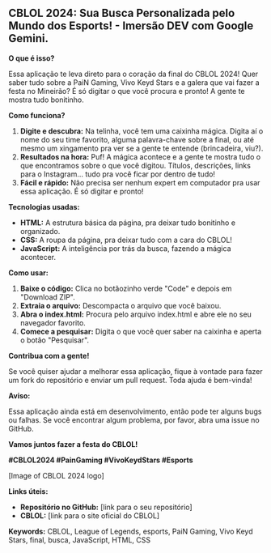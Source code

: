 ##  CBLOL 2024: Sua Busca Personalizada pelo Mundo dos Esports! - Imersão DEV com Google Gemini.

**O que é isso?**

Essa aplicação te leva direto para o coração da final do CBLOL 2024! Quer saber tudo sobre a PaiN Gaming, Vivo Keyd Stars e a galera que vai fazer a festa no Mineirão? É só digitar o que você procura e pronto! A gente te mostra tudo bonitinho.

**Como funciona?**

1. **Digite e descubra:** Na telinha, você tem uma caixinha mágica. Digita aí o nome do seu time favorito, alguma palavra-chave sobre a final, ou até mesmo um xingamento pra ver se a gente te entende (brincadeira, viu?).
2. **Resultados na hora:** Puf! A mágica acontece e a gente te mostra tudo o que encontramos sobre o que você digitou. Títulos, descrições, links para o Instagram... tudo pra você ficar por dentro de tudo!
3. **Fácil e rápido:** Não precisa ser nenhum expert em computador pra usar essa aplicação. É só digitar e pronto!

**Tecnologias usadas:**

* **HTML:** A estrutura básica da página, pra deixar tudo bonitinho e organizado.
* **CSS:** A roupa da página, pra deixar tudo com a cara do CBLOL!
* **JavaScript:** A inteligência por trás da busca, fazendo a mágica acontecer.

**Como usar:**

1. **Baixe o código:** Clica no botãozinho verde "Code" e depois em "Download ZIP".
2. **Extraia o arquivo:** Descompacta o arquivo que você baixou.
3. **Abra o index.html:** Procura pelo arquivo index.html e abre ele no seu navegador favorito.
4. **Comece a pesquisar:** Digita o que você quer saber na caixinha e aperta o botão "Pesquisar".

**Contribua com a gente!**

Se você quiser ajudar a melhorar essa aplicação, fique à vontade para fazer um fork do repositório e enviar um pull request. Toda ajuda é bem-vinda!

**Aviso:**

Essa aplicação ainda está em desenvolvimento, então pode ter alguns bugs ou falhas. Se você encontrar algum problema, por favor, abra uma issue no GitHub.

**Vamos juntos fazer a festa do CBLOL!** 

**#CBLOL2024 #PainGaming #VivoKeydStars #Esports**

[Image of CBLOL 2024 logo]

**Links úteis:**

* **Repositório no GitHub:** [link para o seu repositório]
* **CBLOL:** [link para o site oficial do CBLOL]

**Keywords:** CBLOL, League of Legends, esports, PaiN Gaming, Vivo Keyd Stars, final, busca, JavaScript, HTML, CSS
